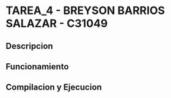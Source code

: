 # TAREA_4 - BREYSON BARRIOS SALAZAR - C31049

## Descripcion

## Funcionamiento

## Compilacion y Ejecucion
